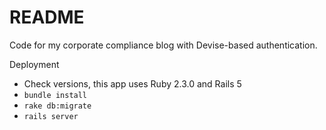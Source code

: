 # README

Code for my corporate compliance blog with Devise-based authentication.

Deployment
* Check versions, this app uses Ruby 2.3.0 and Rails 5
* `bundle install`
* `rake db:migrate` 
* `rails server` 



